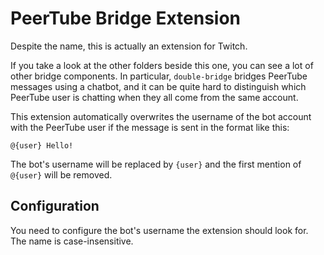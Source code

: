 # PeerTube Bridge Extension
Despite the name, this is actually an extension for Twitch.

If you take a look at the other folders beside this one, you can see a lot of other bridge components. In particular, `double-bridge` bridges PeerTube messages using a chatbot, and it can be quite hard to distinguish which PeerTube user is chatting when they all come from the same account.

This extension automatically overwrites the username of the bot account with the PeerTube user if the message is sent in the format like this:
```
@{user} Hello!
```

The bot's username will be replaced by `{user}` and the first mention of `@{user}` will be removed.

## Configuration
You need to configure the bot's username the extension should look for. The name is case-insensitive.